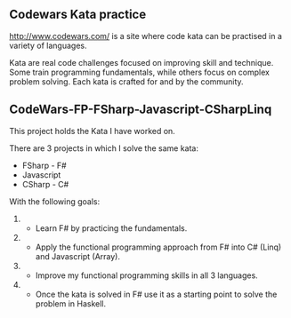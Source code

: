 ## **Codewars Kata practice** ##

http://www.codewars.com/ is a site where code kata can be practised in a variety of languages.

Kata are real code challenges focused on improving skill and technique. Some train programming fundamentals, while others focus on complex problem solving. Each kata is crafted for and by the community.

## CodeWars-FP-FSharp-Javascript-CSharpLinq ##

This project holds the Kata I have worked on.

There are 3 projects in which I solve the same kata:

* FSharp - F#
* Javascript
* CSharp - C#

With the following goals:

1. - Learn F# by practicing the fundamentals.
1. - Apply the functional programming approach from F# into C# (Linq) and Javascript (Array).
1. - Improve my functional programming skills in all 3 languages.
1. - Once the kata is solved in F# use it as a starting point to solve the problem in Haskell.
